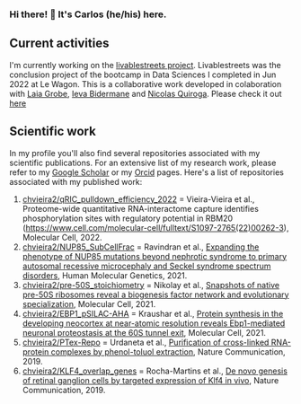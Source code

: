 ### Hi there! 👋 It's Carlos (he/his) here.
## Current activities
I'm currently working on the [livablestreets project](https://github.com/chvieira2/livablestreets). Livablestreets was the conclusion project of the bootcamp in Data Sciences I completed in Jun 2022 at Le Wagon. This is a collaborative work developed in colaboration with [Laia Grobe](https://github.com/Laiagdla), [Ieva Bidermane](https://github.com/ievabi) and [Nicolas Quiroga](https://github.com/nicoquiroga941). Please check it out [here](https://livablestreets.herokuapp.com/)

## Scientific work
In my profile you'll also find several repositories associated with my scientific publications. For an extensive list of my research work, please refer to my [Google Scholar](https://scholar.google.com/citations?user=0A5L-RYAAAAJ&hl=en&oi=sra) or my [Orcid](https://orcid.org/0000-0001-5443-4507) pages. Here's a list of repositories associated with my published work:
1. [chvieira2/qRIC_pulldown_efficiency_2022](https://github.com/chvieira2/qRIC_pulldown_efficiency_2022) = Vieira-Vieira et al., Proteome-wide quantitative RNA-interactome capture identifies phosphorylation sites with regulatory potential in RBM20 (https://www.cell.com/molecular-cell/fulltext/S1097-2765(22)00262-3), Molecular Cell, 2022.
2. [chvieira2/NUP85_SubCellFrac](https://github.com/chvieira2/NUP85_SubCellFrac) = Ravindran et al., [Expanding the phenotype of NUP85 mutations beyond nephrotic syndrome to primary autosomal recessive microcephaly and Seckel syndrome spectrum disorders](https://academic.oup.com/hmg/article-abstract/30/22/2068/6307744), Human Molecular Genetics, 2021.
3. [chvieira2/pre-50S_stoichiometry](https://github.com/chvieira2/pre-50S_stoichiometry) = Nikolay et al., [Snapshots of native pre-50S ribosomes reveal a biogenesis factor network and evolutionary specialization](https://www.sciencedirect.com/science/article/pii/S1097276521000927), Molecular Cell, 2021.
4. [chvieira2/EBP1_pSILAC-AHA](https://github.com/chvieira2/EBP1_pSILAC-AHA) = Kraushar et al., [Protein synthesis in the developing neocortex at near-atomic resolution reveals Ebp1-mediated neuronal proteostasis at the 60S tunnel exit](https://www.sciencedirect.com/science/article/pii/S1097276520308376), Molecular Cell, 2021.
5. [chvieira2/PTex-Repo](https://github.com/chvieira2/PTex-Repo) = Urdaneta et al., [Purification of cross-linked RNA-protein complexes by phenol-toluol extraction](https://www.nature.com/articles/s41467-019-08942-3), Nature Communication, 2019.
6. [chvieira2/KLF4_overlap_genes](https://github.com/chvieira2/KLF4_overlap_genes) = Rocha-Martins et al., [De novo genesis of retinal ganglion cells by targeted expression of Klf4 in vivo](https://journals.biologists.com/dev/article/146/16/dev176586/224191/De-novo-genesis-of-retinal-ganglion-cells-by), Nature Communication, 2019.


<!--
**chvieira2/chvieira2** is a ✨ _special_ ✨ repository because its `README.md` (this file) appears on your GitHub profile.

Here are some ideas to get you started:

- 🔭 I’m currently working on ...
- 🌱 I’m currently learning ...
- 👯 I’m looking to collaborate on ...
- 🤔 I’m looking for help with ...
- 💬 Ask me about ...
- 📫 How to reach me: ...
- 😄 Pronouns: ...
- ⚡ Fun fact: ...
-->

